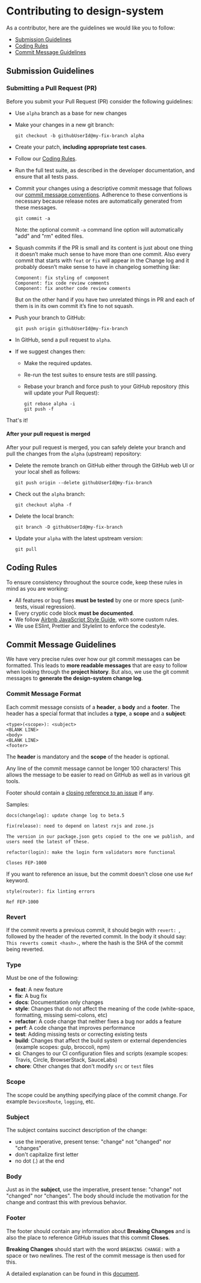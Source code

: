 # Contributing to design-system

As a contributor, here are the guidelines we would like you to follow:

- [Submission Guidelines](#submit)
- [Coding Rules](#rules)
- [Commit Message Guidelines](#commit)

## <a name="submit"></a> Submission Guidelines

### <a name="submit-pr"></a> Submitting a Pull Request (PR)

Before you submit your Pull Request (PR) consider the following guidelines:

- Use `alpha` branch as a base for new changes
- Make your changes in a new git branch:

  ```shell
  git checkout -b githubUserId@my-fix-branch alpha
  ```

- Create your patch, **including appropriate test cases**.
- Follow our [Coding Rules](#rules).
- Run the full test suite, as described in the developer documentation,
  and ensure that all tests pass.
- Commit your changes using a descriptive commit message that follows our
  [commit message conventions](#commit). Adherence to these conventions
  is necessary because release notes are automatically generated from these messages.

  ```shell
  git commit -a
  ```

  Note: the optional commit `-a` command line option will automatically "add" and "rm" edited files.

- Squash commits if the PR is small and its content is just about one thing it doesn’t make much sense to have more than one commit. Also every commit that starts with `feat` or `fix` will appear in the Change log and it probably doesn’t make sense to have in changelog something like:

  ```
  Component: fix styling of component
  Component: fix code review comments
  Component: fix another code review comments
  ```

  But on the other hand if you have two unrelated things in PR and each of them is in its own commit it’s fine to not squash.

- Push your branch to GitHub:

  ```shell
  git push origin githubUserId@my-fix-branch
  ```

- In GitHub, send a pull request to `alpha`.
- If we suggest changes then:

  - Make the required updates.
  - Re-run the test suites to ensure tests are still passing.
  - Rebase your branch and force push to your GitHub repository (this will update your Pull Request):

    ```shell
    git rebase alpha -i
    git push -f
    ```

That's it!

#### After your pull request is merged

After your pull request is merged, you can safely delete your branch and pull the changes
from the `alpha` (upstream) repository:

- Delete the remote branch on GitHub either through the GitHub web UI or your local shell as follows:

  ```shell
  git push origin --delete githubUserId@my-fix-branch
  ```

- Check out the `alpha` branch:

  ```shell
  git checkout alpha -f
  ```

- Delete the local branch:

  ```shell
  git branch -D githubUserId@my-fix-branch
  ```

- Update your `alpha` with the latest upstream version:

  ```shell
  git pull
  ```

## <a name="rules"></a> Coding Rules

To ensure consistency throughout the source code, keep these rules in mind as you are working:

- All features or bug fixes **must be tested** by one or more specs (unit-tests, visual regression).
- Every cryptic code block **must be documented**.
- We follow [Airbnb JavaScript Style Guide][js-style-guide], with some custom rules.
- We use ESlint, Prettier and Stylelint to enforce the codestyle.

## <a name="commit"></a> Commit Message Guidelines

We have very precise rules over how our git commit messages can be formatted. This leads to **more
readable messages** that are easy to follow when looking through the **project history**. But also,
we use the git commit messages to **generate the design-system change log**.

### Commit Message Format

Each commit message consists of a **header**, a **body** and a **footer**. The header has a special
format that includes a **type**, a **scope** and a **subject**:

```
<type>(<scope>): <subject>
<BLANK LINE>
<body>
<BLANK LINE>
<footer>
```

The **header** is mandatory and the **scope** of the header is optional.

Any line of the commit message cannot be longer 100 characters! This allows the message to be easier
to read on GitHub as well as in various git tools.

Footer should contain a [closing reference to an issue](https://help.github.com/articles/closing-issues-via-commit-messages/) if any.

Samples:

```
docs(changelog): update change log to beta.5
```

```
fix(release): need to depend on latest rxjs and zone.js

The version in our package.json gets copied to the one we publish, and users need the latest of these.
```

```
refactor(login): make the login form validators more functional

Closes FEP-1000
```

If you want to reference an issue, but the commit doesn't close one use `Ref` keyword.

```
style(router): fix linting errors

Ref FEP-1000
```

### Revert

If the commit reverts a previous commit, it should begin with `revert: `, followed by the header of the reverted commit. In the body it should say: `This reverts commit <hash>.`, where the hash is the SHA of the commit being reverted.

### Type

Must be one of the following:

- **feat**: A new feature
- **fix**: A bug fix
- **docs**: Documentation only changes
- **style**: Changes that do not affect the meaning of the code (white-space, formatting, missing
  semi-colons, etc)
- **refactor**: A code change that neither fixes a bug nor adds a feature
- **perf**: A code change that improves performance
- **test**: Adding missing tests or correcting existing tests
- **build**: Changes that affect the build system or external dependencies (example scopes: gulp, broccoli, npm)
- **ci**: Changes to our CI configuration files and scripts (example scopes: Travis, Circle, BrowserStack, SauceLabs)
- **chore**: Other changes that don't modify `src` or `test` files

### Scope

The scope could be anything specifying place of the commit change. For example
`DevicesRoute`, `logging`, etc.

### Subject

The subject contains succinct description of the change:

- use the imperative, present tense: "change" not "changed" nor "changes"
- don't capitalize first letter
- no dot (.) at the end

### Body

Just as in the **subject**, use the imperative, present tense: "change" not "changed" nor "changes".
The body should include the motivation for the change and contrast this with previous behavior.

### Footer

The footer should contain any information about **Breaking Changes** and is also the place to
reference GitHub issues that this commit **Closes**.

**Breaking Changes** should start with the word `BREAKING CHANGE:` with a space or two newlines. The rest of the commit message is then used for this.

A detailed explanation can be found in this [document][commit-message-format].

[commit-message-format]: https://docs.google.com/document/d/1QrDFcIiPjSLDn3EL15IJygNPiHORgU1_OOAqWjiDU5Y/edit#
[js-style-guide]: https://github.com/airbnb/javascript

